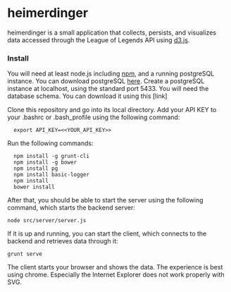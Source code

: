 # heimerdinger

heimerdinger is a small application that collects, persists, and visualizes data accessed through the League of Legends API using [d3.js](http://d3js.org/).

### Install
You will need at least node.js including [npm](https://nodejs.org/), and a running postgreSQL instance.
You can download postgreSQL [here](http://www.postgresql.org/download/). Create a postgreSQL instance at localhost, using the standard port 5433. You will need the database schema. You can download it using this [link]

Clone this repository and go into its local directory. Add your API KEY to your .bashrc or .bash_profile using the following command: 
```
  export API_KEY=<<YOUR_API_KEY>>
```
Run the following commands:
```
  npm install -g grunt-cli
  npm install -g bower
  npm install pg
  npm install basic-logger
  npm install
  bower install
```
After that, you should be able to start the server using the following command, which starts the backend server: 
```
node src/server/server.js
```
If it is up and running, you can start the client, which connects to the backend and retrieves data through it:
```
grunt serve
```
The client starts your browser and shows the data. 
The experience is best using chrome. Especially the Internet Explorer does not work properly with SVG.
